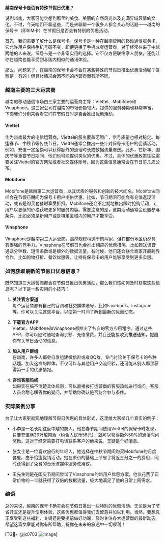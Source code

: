 **越南保号卡是否有特殊节假日优惠？**

说到越南，大家可能会想到那里的美食、美丽的自然风光以及充满异域风情的文化。不过，今天咱们不聊这些，而是来聊聊一个很多人都会关心的话题——越南的保号卡（即SIM卡）在节假日是否会有特别的优惠活动。

首先，我们需要了解什么是保号卡。保号卡是一种在越南使用的移动通信服务卡，它允许用户保持手机号码不变，即便更换了手机或者运营商。对于经常往来于中越两地的人来说，保号卡是一个非常实用的选择。它不仅方便联络家人朋友，还能让你在越南也能享受到与国内相似的通讯体验。

那么，问题来了，在越南的保号卡会不会在某些特殊的节假日推出优惠活动呢？答案是：有的！但具体情况会因不同的运营商而有所不同。

### 越南主要的三大运营商

越南的移动通信市场由三家主要的运营商主导：Viettel、Mobifone和Vinaphone。这三家公司在越南的市场份额较大，提供的服务种类也非常丰富。下面我们分别来看看它们在节假日时是否会推出优惠活动。

#### Viettel
作为越南最大的电信运营商，Viettel的服务覆盖范围广，信号质量也相对稳定。每逢春节、中秋节等传统节日，Viettel通常会推出一些针对保号卡用户的促销活动。例如，充值一定金额可以获得额外的通话时长或数据流量赠送。此外，在新年、国庆节等重要节日期间，他们也可能提供类似的优惠。不过，具体的优惠政策往往需要关注Viettel的官方网站或者社交媒体账号，因为这些信息通常会在节日前几周公布。

#### Mobifone
Mobifone是越南第二大运营商，以其优质的服务和创新的技术闻名。Mobifone同样会在节假日期间为保号卡用户提供优惠。比如，节日期间可能会有充值返现活动，或者是购买套餐时享受折扣。Mobifone还会不定期地推出限时抢购活动，让用户以更低的价格获取更多的服务内容。需要注意的是，这类活动通常会设置参与条件，比如必须是新用户或是特定区域内的用户才能享受。

#### Vinaphone
Vinaphone是越南第三大运营商，虽然规模稍逊于前两家，但在部分地区仍然具有很强的竞争力。Vinaphone在节假日也会推出相应的优惠措施，比如赠送语音通话分钟数、短信条数或是额外的数据流量。有时候，他们还会联合商家开展跨界合作，比如购物打折、餐饮优惠等，让持有保号卡的用户能够享受到更多实惠。

### 如何获取最新的节假日优惠信息？

既然知道三大运营商都会在节假日推出优惠活动，那么我们该如何及时获取这些信息呢？以下是一些实用的小技巧：

1. **关注官方渠道**  
   每个运营商都有自己的官网和社交媒体账号，比如Facebook、Instagram等。你可以关注这些平台，以便第一时间了解到最新的优惠动态。

2. **下载官方APP**  
   Viettel、Mobifone和Vinaphone都推出了各自的官方应用程序。通过这些APP，你可以随时随地查询余额、充值缴费，并且还能接收到推送通知，提醒你有关节日活动的信息。

3. **加入用户群组**  
   在越南，许多人都会自发组建微信群或者QQ群，专门讨论关于保号卡的各种话题。加入这样的群体，不仅可以与其他用户交流经验，还可能从别人那里获得第一手的优惠情报。

4. **咨询客服热线**  
   如果实在搞不清楚具体规则，可以直接拨打运营商的客服热线进行询问。客服人员会耐心解答你的疑问，并帮助你确认是否符合参与条件。

### 实际案例分享

为了让大家更直观地理解节假日优惠的具体形式，这里给大家举几个真实的例子：

- 小李是一名长期往返中越的商人，他在春节期间使用Viettel的保号卡时发现，只要充值满20万越南盾（约合人民币56元），就可以获得额外50%的通话时间奖励。这对于经常需要打电话联系客户的他来说，无疑是个好消息。
  
- 张女士是一位喜欢旅行的年轻人，她选择在中秋节期间购买Mobifone的月度套餐。由于恰逢促销活动，她在原价的基础上节省了将近三分之一的费用，同时还得到了免费的音乐流媒体服务使用权。

- 王先生则是在国庆节期间尝试了Vinaphone的新用户优惠方案。他仅花费了正常价格的一半就获得了双倍的数据流量，极大地满足了他的日常上网需求。

### 结语

总的来说，越南的保号卡确实会在节假日推出一些特别的优惠活动。无论是为了节省开支还是提升使用体验，这些优惠都值得我们去留意并加以利用。当然，要想真正享受到这些福利，关键还是要提前做好功课，及时关注各大运营商的最新动态。希望这篇文章能对你有所帮助，祝你在未来的旅途中一切顺利！

[TG💪+ @jx0703 ![Image](https://github.com/user-attachments/assets/dbca1d08-cadb-493c-b0ec-ad6f7a83f270)]